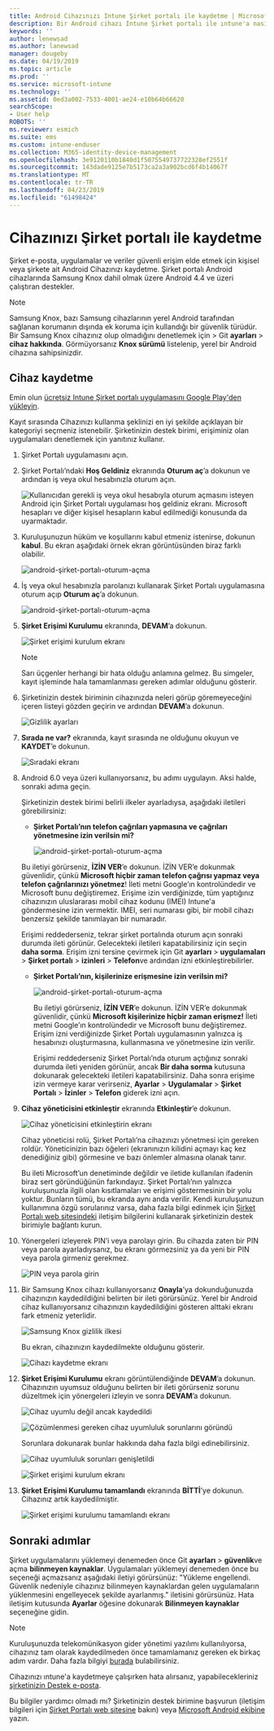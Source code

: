 ```yaml
---
title: Android Cihazınızı Intune Şirket portalı ile kaydetme | Microsoft Docs
description: Bir Android cihazı Intune Şirket portalı ile ıntune'a nasıl kaydedildiği açıklanır
keywords: ''
author: lenewsad
ms.author: lanewsad
manager: dougeby
ms.date: 04/19/2019
ms.topic: article
ms.prod: ''
ms.service: microsoft-intune
ms.technology: ''
ms.assetid: 0ed3a002-7533-4001-ae24-e10b64b66620
searchScope:
- User help
ROBOTS: ''
ms.reviewer: esmich
ms.suite: ems
ms.custom: intune-enduser
ms.collection: M365-identity-device-management
ms.openlocfilehash: 3e9120110b1840d1f5075549737722328ef2551f
ms.sourcegitcommit: 143dade9125e7b5173ca2a3a902bcd6f4b14067f
ms.translationtype: MT
ms.contentlocale: tr-TR
ms.lasthandoff: 04/23/2019
ms.locfileid: "61498424"
---
```

# <a name="enroll-your-device-with-company-portal"></a>Cihazınızı Şirket portalı ile kaydetme  
Şirket e-posta, uygulamalar ve veriler güvenli erişim elde etmek için kişisel veya şirkete ait Android Cihazınızı kaydetme. Şirket portalı Android cihazlarında Samsung Knox dahil olmak üzere Android 4.4 ve üzeri çalıştıran destekler.  

> [!NOTE]
> Samsung Knox, bazı Samsung cihazlarının yerel Android tarafından sağlanan korumanın dışında ek koruma için kullandığı bir güvenlik türüdür. Bir Samsung Knox cihazınız olup olmadığını denetlemek için > Git **ayarları** > **cihaz hakkında**. Görmüyorsanız **Knox sürümü** listelenip, yerel bir Android cihazına sahipsinizdir.    

## <a name="enroll-device"></a>Cihaz kaydetme  
Emin olun [ücretsiz Intune Şirket portalı uygulamasını Google Play'den yükleyin](https://play.google.com/store/apps/details?id=com.microsoft.windowsintune.companyportal). 

Kayıt sırasında Cihazınızı kullanma şeklinizi en iyi şekilde açıklayan bir kategoriyi seçmeniz istenebilir. Şirketinizin destek birimi, erişiminiz olan uygulamaları denetlemek için yanıtınız kullanır.  

1. Şirket Portalı uygulamasını açın.  

3. Şirket Portalı’ndaki **Hoş Geldiniz** ekranında **Oturum aç**’a dokunun ve ardından iş veya okul hesabınızla oturum açın.

   ![Kullanıcıdan gerekli iş veya okul hesabıyla oturum açmasını isteyen Android için Şirket Portalı uygulaması hoş geldiniz ekranı. Microsoft hesapları ve diğer kişisel hesapların kabul edilmediği konusunda da uyarmaktadır.](./media/and-enroll-0-welcome-screen.png)   

4. Kuruluşunuzun hüküm ve koşullarını kabul etmeniz istenirse, dokunun **kabul**. Bu ekran aşağıdaki örnek ekran görüntüsünden biraz farklı olabilir. 

   ![android-şirket-portalı-oturum-açma](./media/and-enroll-3-accept-terms.png)

5. İş veya okul hesabınızla parolanızı kullanarak Şirket Portalı uygulamasına oturum açıp **Oturum aç**’a dokunun.

   ![android-şirket-portalı-oturum-açma](./media/and-enroll-2-cp-sign-in.png)

6. **Şirket Erişimi Kurulumu** ekranında, **DEVAM**’a dokunun.

   ![Şirket erişimi kurulum ekranı](/intune/media/android_cp_enroll_01_1709_new.png)

   > [!NOTE]
   > Sarı üçgenler herhangi bir hata olduğu anlamına gelmez. Bu simgeler, kayıt işleminde hala tamamlanması gereken adımlar olduğunu gösterir.

7. Şirketinizin destek biriminin cihazınızda neleri görüp göremeyeceğini içeren listeyi gözden geçirin ve ardından **DEVAM**’a dokunun.

   ![Gizlilik ayarları](/intune/media/android_cp_enroll_02_after_1710.png)

8. **Sırada ne var?** ekranında, kayıt sırasında ne olduğunu okuyun ve **KAYDET**’e dokunun.

   ![Sıradaki ekranı](/intune/media/android_cp_enroll_03_after_1710.png)

9. Android 6.0 veya üzeri kullanıyorsanız, bu adımı uygulayın. Aksi halde, sonraki adıma geçin.

   Şirketinizin destek birimi belirli ilkeler ayarladıysa, aşağıdaki iletileri görebilirsiniz:
   - **Şirket Portalı’nın telefon çağrıları yapmasına ve çağrıları yönetmesine izin verilsin mi?**

     ![android-şirket-portalı-oturum-açma](./media/and-enroll-3a-allow-phone-access.png)

   Bu iletiyi görürseniz, **İZİN VER**’e dokunun. İZİN VER’e dokunmak güvenlidir, çünkü **Microsoft hiçbir zaman telefon çağrısı yapmaz veya telefon çağrılarınızı yönetmez**! İleti metni Google’ın kontrolündedir ve Microsoft bunu değiştiremez. Erişime izin verdiğinizde, tüm yaptığınız cihazınızın uluslararası mobil cihaz kodunu (IMEI) Intune'a göndermesine izin vermektir. IMEI, seri numarası gibi, bir mobil cihazı benzersiz şekilde tanımlayan bir numaradır.

   Erişimi reddederseniz, tekrar şirket portalında oturum açın sonraki durumda ileti görünür. Gelecekteki iletileri kapatabilirsiniz için seçin **daha sorma**. Erişim izni tersine çevirmek için Git **ayarları** > **uygulamaları** > **Şirket portalı** > **izinleri**   >  **Telefon**ve ardından izni etkinleştirebilirler.  

   - **Şirket Portalı’nın, kişilerinize erişmesine izin verilsin mi?**

     ![android-şirket-portalı-oturum-açma](./media/and-enroll-3b-allow-contacts-access.png)

     Bu iletiyi görürseniz, **İZİN VER**’e dokunun. İZİN VER’e dokunmak güvenlidir, çünkü **Microsoft kişilerinize hiçbir zaman erişmez!** İleti metni Google’ın kontrolündedir ve Microsoft bunu değiştiremez. Erişim izni verdiğinizde Şirket Portalı uygulamasının yalnızca iş hesabınızı oluşturmasına, kullanmasına ve yönetmesine izin verilir.

     Erişimi reddederseniz Şirket Portalı’nda oturum açtığınız sonraki durumda ileti yeniden görünür, ancak **Bir daha sorma** kutusuna dokunarak gelecekteki iletileri kapatabilirsiniz. Daha sonra erişime izin vermeye karar verirseniz, **Ayarlar** &gt; **Uygulamalar** &gt; **Şirket Portalı** &gt; **İzinler** &gt; **Telefon** giderek izni açın.

10. **Cihaz yöneticisini etkinleştir** ekranında **Etkinleştir**’e dokunun.

    ![Cihaz yöneticisini etkinleştirin ekranı](./media/and-enroll-5-activate.png)

    Cihaz yöneticisi rolü, Şirket Portalı’na cihazınızı yönetmesi için gereken roldür. Yöneticinizin bazı öğeleri (ekranınızın kilidini açmayı kaç kez denediğiniz gibi) görmesine ve bazı önlemler almasına olanak tanır.    

    Bu ileti Microsoft’un denetiminde değildir ve iletide kullanılan ifadenin biraz sert göründüğünün farkındayız. Şirket Portalı’nın yalnızca kuruluşunuzla ilgili olan kısıtlamaları ve erişimi göstermesinin bir yolu yoktur. Bunların tümü, bu ekranda aynı anda verilir. Kendi kuruluşunuzun kullanımına özgü sorularınız varsa, daha fazla bilgi edinmek için [Şirket Portalı web sitesindeki](https://go.microsoft.com/fwlink/?linkid=2010980) iletişim bilgilerini kullanarak şirketinizin destek birimiyle bağlantı kurun.  

11. Yönergeleri izleyerek PIN’i veya parolayı girin. Bu cihazda zaten bir PIN veya parola ayarladıysanız, bu ekranı görmezsiniz ya da yeni bir PIN veya parola girmeniz gerekmez.  

    ![PIN veya parola girin](./media/and-enroll-6-PIN-native.png)

12. Bir Samsung Knox cihazı kullanıyorsanız **Onayla**’ya dokunduğunuzda cihazınızın kaydedildiğini belirten bir ileti görürsünüz. Yerel bir Android cihaz kullanıyorsanız cihazınızın kaydedildiğini gösteren alttaki ekranı fark etmeniz yeterlidir.

    ![Samsung Knox gizlilik ilkesi](./media/and-enroll-7-knox-privacy-policy.png)

    Bu ekran, cihazınızın kaydedilmekte olduğunu gösterir.

    ![Cihazı kaydetme ekranı](./media/and-enroll-8-device-enrolling.png)

13. **Şirket Erişimi Kurulumu** ekranı görüntülendiğinde **DEVAM**’a dokunun. Cihazınızın uyumsuz olduğunu belirten bir ileti görürseniz sorunu düzeltmek için yönergeleri izleyin ve sonra **DEVAM**’a dokunun.

    ![Cihaz uyumlu değil ancak kaydedildi](/intune/media/android_cp_enroll_05_post_1709.png)

    ![Çözümlenmesi gereken cihaz uyumluluk sorunlarını göründü](/intune/media/android_cp_enroll_03_post_1709.png)

    Sorunlara dokunarak bunlar hakkında daha fazla bilgi edinebilirsiniz.

    ![Cihaz uyumluluk sorunları genişletildi](/intune/media/android_cp_enroll_04_post_1709.png)

    ![Şirket erişimi kurulum ekranı](./media/and-enroll-9d-comp-access-setup.png)  

14. **Şirket Erişimi Kurulumu tamamlandı** ekranında **BİTTİ**’ye dokunun. Cihazınız artık kaydedilmiştir.

    ![Şirket erişimi kurulumu tamamlandı ekranı](./media/and-enroll-10-comp-access-setup-complete.png)

## <a name="next-steps"></a>Sonraki adımlar  

Şirket uygulamalarını yüklemeyi denemeden önce Git **ayarları** > **güvenlik**ve açma **bilinmeyen kaynaklar**. Uygulamaları yüklemeyi denemeden önce bu seçeneği açmazsanız aşağıdaki iletiyi görürsünüz: "Yükleme engellendi. Güvenlik nedeniyle cihazınız bilinmeyen kaynaklardan gelen uygulamaların yüklenmesini engelleyecek şekilde ayarlanmış." iletisini görürsünüz. Hata iletişim kutusunda **Ayarlar** öğesine dokunarak **Bilinmeyen kaynaklar** seçeneğine gidin.  

> [!Note]
> Kuruluşunuzda telekomünikasyon gider yönetimi yazılımı kullanılıyorsa, cihazınız tam olarak kaydedilmeden önce tamamlamanız gereken ek birkaç adım vardır. Daha fazla bilgiyi [burada](enroll-your-device-with-telecom-expense-management-android.md) bulabilirsiniz.

Cihazınızı ıntune'a kaydetmeye çalışırken hata alırsanız, yapabilecekleriniz [şirketinizin Destek e-posta](send-logs-to-your-it-admin-by-email-android.md).  

Bu bilgiler yardımcı olmadı mı? Şirketinizin destek birimine başvurun (iletişim bilgileri için [Şirket Portalı web sitesine](https://go.microsoft.com/fwlink/?linkid=2010980) bakın) veya <a href="mailto:wintunedroidfbk@microsoft.com?subject=I'm having trouble with enrolling my Android device&body=Describe the issue you're experiencing here.">Microsoft Android ekibine</a> yazın.
